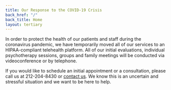 ```yaml
---
title: Our Response to the COVID-19 Crisis
back_href: "/"
back_title: Home
layout: tertiary
---
```


In order to protect the health of our patients and staff during the coronavirus pandemic, we have temporarily moved all of our services to an HIPAA-compliant telehealth platform. All of our initial evaluations, individual psychotherapy sessions, groups and family meetings will be conducted via videoconference or by telephone.

If you would like to schedule an initial appointment or a consultation, please call us at 212-204-8430 or [contact us](/about-us/contact/). We know this is an uncertain and stressful situation and we want to be here to help.
